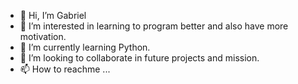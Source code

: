 - 👋 Hi, I’m Gabriel
- 👀 I’m interested in learning to program better and also have more motivation.
- 🌱 I’m currently learning Python.
- 💞️ I’m looking to collaborate in future projects and mission.
- 📫 How to  reachme ...

<!---
05041994/05041994 is a ✨ special ✨ repository because its `README.md` (this file) appears on your GitHub profile.
You can click the Preview link to take a look at your changes.
--->
